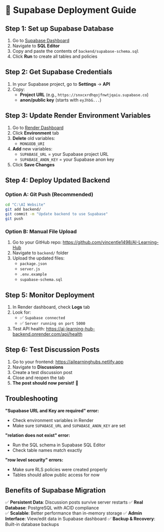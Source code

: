 # 🚀 Supabase Deployment Guide

## Step 1: Set up Supabase Database

1. Go to [Supabase Dashboard](https://supabase.com/dashboard/project/snxcxrdhqojfnwtjqaiu)
2. Navigate to **SQL Editor**
3. Copy and paste the contents of `backend/supabase-schema.sql`
4. Click **Run** to create all tables and policies

## Step 2: Get Supabase Credentials

1. In your Supabase project, go to **Settings** → **API**
2. Copy:
   - **Project URL** (e.g., `https://snxcxrdhqojfnwtjqaiu.supabase.co`)
   - **anon/public key** (starts with `eyJhbG...`)

## Step 3: Update Render Environment Variables

1. Go to [Render Dashboard](https://dashboard.render.com/web/srv-d2qu1d75r7bs73b93310)
2. Click **Environment** tab
3. **Delete** old variables:
   - `MONGODB_URI`
4. **Add** new variables:
   - `SUPABASE_URL` = your Supabase project URL
   - `SUPABASE_ANON_KEY` = your Supabase anon key
5. Click **Save Changes**

## Step 4: Deploy Updated Backend

### Option A: Git Push (Recommended)
```bash
cd "C:\AI Website"
git add backend/
git commit -m "Update backend to use Supabase"
git push
```

### Option B: Manual File Upload
1. Go to your GitHub repo: https://github.com/vincentle1498/AI-Learning-Hub
2. Navigate to `backend/` folder
3. Upload the updated files:
   - `package.json`
   - `server.js`
   - `.env.example`
   - `supabase-schema.sql`

## Step 5: Monitor Deployment

1. In Render dashboard, check **Logs** tab
2. Look for:
   - ✅ `Supabase connected`
   - ✅ `Server running on port 5000`
3. Test API health: https://ai-learning-hub-backend.onrender.com/api/health

## Step 6: Test Discussion Posts

1. Go to your frontend: https://ailearninghubs.netlify.app
2. Navigate to **Discussions**
3. Create a test discussion post
4. Close and reopen the tab
5. **The post should now persist!** 🎉

## Troubleshooting

**"Supabase URL and Key are required" error:**
- Check environment variables in Render
- Make sure `SUPABASE_URL` and `SUPABASE_ANON_KEY` are set

**"relation does not exist" error:**
- Run the SQL schema in Supabase SQL Editor
- Check table names match exactly

**"row level security" errors:**
- Make sure RLS policies were created properly
- Tables should allow public access for now

## Benefits of Supabase Migration

✅ **Persistent Data**: Discussion posts survive server restarts
✅ **Real Database**: PostgreSQL with ACID compliance  
✅ **Scalable**: Better performance than in-memory storage
✅ **Admin Interface**: View/edit data in Supabase dashboard
✅ **Backup & Recovery**: Built-in database backups